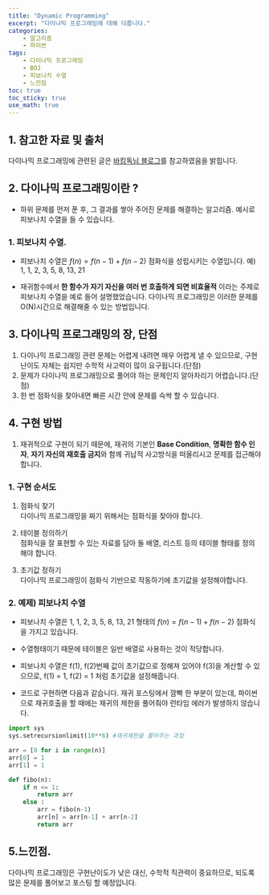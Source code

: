 ```yaml
---
title: "Dynamic Programming"
excerpt: "다이나믹 프로그래밍에 대해 다룹니다."
categories:
    - 알고리즘
    - 파이썬
tags:
    - 다이나믹 프로그래밍
    - BOJ
    - 피보나치 수열
    - 느낀점
toc: true
toc_sticky: true
use_math: true
---
```


## 1. 참고한 자료 및 출처
다이나믹 프로그래밍에 관련된 글은 [바킹독님 블로그](https://blog.encrypted.gg/974?category=773649)를 참고하였음을 밝힙니다.

## 2. 다이나믹 프로그래밍이란 ?
* 하위 문제를 먼저 푼 후, 그 결과를 쌓아 주어진 문제를 해결하는 알고리즘.
예시로 피보나치 수열을 들 수 있습니다.
### 1. 피보나치 수열.
* 피보나치 수열은 $f(n) = f(n-1) + f(n-2)$ 점화식을 성립시키는 수열입니다.
예) 1, 1, 2, 3, 5, 8, 13, 21

* 재귀함수에서 **한 함수가 자기 자신을 여러 번 호출하게 되면 비효율적** 이라는 주제로 피보나치 수열을 예로 들어 설명했었습니다. 다이나믹 프로그래밍은 이러한 문제를 O(N)시간으로 해결해줄 수 있는 방법입니다.


## 3. 다이나믹 프로그래밍의 장, 단점
1. 다이나믹 프로그래밍 관련 문제는 어렵게 내려면 매우 어렵게 낼 수 있으므로, 구현 난이도 자체는 쉽지만 수학적 사고력이 많이 요구됩니다.(단점)
2. 문제가 다이나믹 프로그래밍으로 풀어야 하는 문제인지 알아차리기 어렵습니다.(단점)
3. 한 번 점화식을 찾아내면 빠른 시간 안에 문제를 슥싹 할 수 있습니다.

## 4. 구현 방법
1. 재귀적으로 구현이 되기 때문에, 재귀의 기본인 **Base Condition**, **명확한 함수 인자**, **자기 자신의 재호출 금지**와 함께 귀납적 사고방식을 떠올리시고 문제를 접근해야 합니다.

### 1. 구현 순서도
1. 점화식 찾기<br/>
다이나믹 프로그래밍을 짜기 위해서는 점화식을 찾아야 합니다.

2. 테이블 정의하기<br/>
점화식을 잘 표현할 수 있는 자료를 담아 둘 배열, 리스트 등의 테이블 형태를 정의해야 합니다.

3. 초기값 정하기<br/>
다이나믹 프로그래밍이 점화식 기반으로 작동하기에 초기값을 설정해야합니다.

### 2. 예제) 피보나치 수열
* 피보나치 수열은 1, 1, 2, 3, 5, 8, 13, 21 형태의 $f(n) = f(n-1) + f(n-2)$ 점화식을 가지고 있습니다.

* 수열형태이기 때문에 테이블은 일반 배열로 사용하는 것이 적당합니다.

* 피보나치 수열은 f(1), f(2)번째 값이 초기값으로 정해져 있어야 f(3)을 계산할 수 있으므로, f(1) = 1, f(2) = 1 처럼 초기값을 설정해줍니다.

* 코드로 구현하면 다음과 같습니다.
재귀 포스팅에서 깜빡 한 부분이 있는데, 파이썬으로 재귀호출을 할 때에는 재귀의 제한을 풀어줘야 런타임 에러가 발생하지 않습니다.

```python
import sys
sys.setrecursionlimit(10**6) #재귀제한을 풀어주는 과정

arr = [0 for i in range(n)]
arr[0] = 1
arr[1] = 1

def fibo(n):
    if n <= 1:
        return arr
    else :
        arr = fibo(n-1)
        arr[n] = arr[n-1] + arr[n-2]
        return arr
```

## 5.느낀점.
다이나믹 프로그래밍은 구현난이도가 낮은 대신, 수학적 직관력이 중요하므로, 되도록 많은 문제를 풀어보고 포스팅 할 예정입니다.